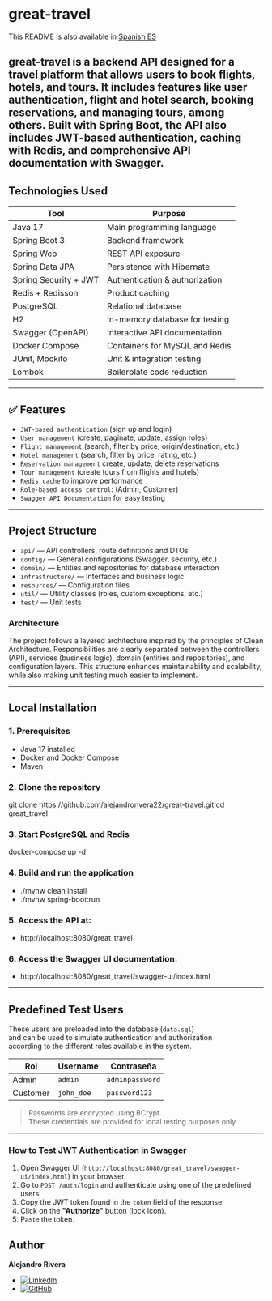 #  great-travel

This README is also available in [Spanish ES](./README.es.md)

**great-travel**  is a backend API designed for a travel platform that 
allows users to book flights, hotels, and tours. It includes features 
like user authentication, flight and hotel search, booking reservations, 
and managing tours, among others. Built with Spring Boot, the API also 
includes JWT-based authentication, caching with Redis, and comprehensive
API documentation with Swagger.
---
## Technologies Used

| Tool                  | Purpose                               |
|-----------------------|---------------------------------------|
| Java 17               | Main programming language             |
| Spring Boot 3         | Backend framework                     |
| Spring Web            | REST API exposure                     |
| Spring Data JPA       | Persistence with Hibernate            |
| Spring Security + JWT | Authentication & authorization      |
| Redis + Redisson      | Product caching                       |
| PostgreSQL            | Relational database                   |
| H2                    | In-memory database for testing        |
| Swagger (OpenAPI)     | Interactive API documentation         |
| Docker Compose        | Containers for MySQL and Redis        |
| JUnit, Mockito        | Unit & integration testing            |
| Lombok                | Boilerplate code reduction            |

---

## ✅ Features

- `JWT-based authentication` (sign up and login)
- `User management` (create, paginate, update, assign roles)
- `Flight management` (search, filter by price, origin/destination, etc.)
- `Hotel management` (search, filter by price, rating, etc.)
- `Reservation management` create, update, delete reservations
- `Tour management`  (create tours from flights and hotels)
- `Redis cache` to improve performance
- `Role-based access control`: (Admin, Customer)
-  `Swagger API Documentation` for easy testing

---
## Project Structure
- `api/` — API controllers, route definitions and DTOs
- `config/` — General configurations (Swagger, security, etc.)
- `domain/` — Entities and repositories for database interaction
- `infrastructure/` — Interfaces and business logic
- `resources/` — Configuration files
- `util/` — Utility classes (roles, custom exceptions, etc.)
- `test/` — Unit tests

### Architecture
The project follows a layered architecture inspired by the principles of
Clean Architecture. Responsibilities are clearly separated between the
controllers (API), services (business logic),
domain (entities and repositories), and configuration layers.
This structure enhances maintainability and scalability,
while also making unit testing much easier to implement.

---

##  Local Installation

### 1. Prerequisites

- Java 17 installed
- Docker and Docker Compose
- Maven

### 2. Clone the repository
git clone https://github.com/alejandrorivera22/great-travel.git
cd great_travel

### 3. Start PostgreSQL  and Redis
docker-compose up -d

### 4. Build and run the application
- ./mvnw clean install
- ./mvnw spring-boot:run

### 5. Access the API at:
- http://localhost:8080/great_travel

### 6. Access the Swagger UI documentation:
- http://localhost:8080/great_travel/swagger-ui/index.html
---

## Predefined Test Users

These users are preloaded into the database (`data.sql`)  
and can be used to simulate authentication and authorization  
according to the different roles available in the system.

| Rol      | Username    | Contraseña       |
|----------|-------------|------------------|
| Admin    | `admin`     | `adminpassword`  |
| Customer | `john_doe ` | `password123`    |

> Passwords are encrypted using BCrypt.  
> These credentials are provided for local testing purposes only.

---

###  How to Test JWT Authentication in Swagger

1. Open Swagger UI (`http://localhost:8080/great_travel/swagger-ui/index.html`) in your browser.
2. Go to `POST /auth/login` and authenticate using one of the predefined users.
3. Copy the JWT token found in the `token` field of the response.
4. Click on the **"Authorize"** button (lock icon).
5. Paste the token.

##  Author

**Alejandro Rivera**
- [![LinkedIn](https://img.shields.io/badge/LinkedIn-Connect-blue?logo=linkedin)](https://www.linkedin.com/in/alejandro-rivera-verdayes-443895375/)
- [![GitHub](https://img.shields.io/badge/GitHub-000?style=for-the-badge&logo=github&logoColor=white)](https://github.com/alejandrorivera22)